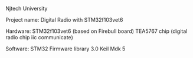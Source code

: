 
Njtech University

Project name: Digital Radio with STM32f103vet6

Hardware:
STM32f103vet6 (based on Firebull board)
TEA5767 chip (digital radio chip iic communicate)

Software:
STM32 Firmware library 3.0
Keil Mdk 5


